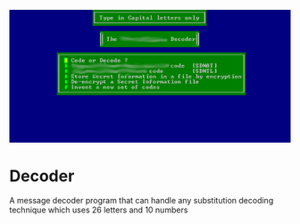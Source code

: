 ![Alt text](image/decoder.png?raw=true "Message decoder")

Decoder
=======

A message decoder program that can handle any substitution decoding technique which uses 26 letters and 10 numbers
